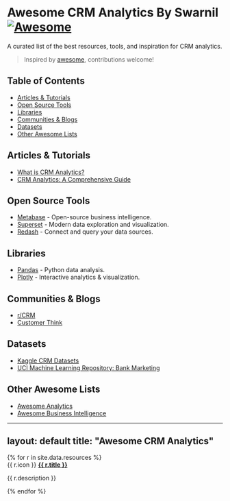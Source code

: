 # Awesome CRM Analytics By Swarnil [![Awesome](https://awesome.re/badge.svg)](https://awesome.re)

A curated list of the best resources, tools, and inspiration for CRM analytics.

> Inspired by [awesome](https://github.com/sindresorhus/awesome), contributions welcome!

## Table of Contents
- [Articles & Tutorials](#articles--tutorials)
- [Open Source Tools](#open-source-tools)
- [Libraries](#libraries)
- [Communities & Blogs](#communities--blogs)
- [Datasets](#datasets)
- [Other Awesome Lists](#other-awesome-lists)

## Articles & Tutorials
- [What is CRM Analytics?](https://www.salesforce.com/products/crm-analytics/overview/)
- [CRM Analytics: A Comprehensive Guide](https://www.datapine.com/blog/crm-analytics/)

## Open Source Tools
- [Metabase](https://www.metabase.com/) - Open-source business intelligence.
- [Superset](https://superset.apache.org/) - Modern data exploration and visualization.
- [Redash](https://redash.io/) - Connect and query your data sources.

## Libraries
- [Pandas](https://pandas.pydata.org/) - Python data analysis.
- [Plotly](https://plotly.com/python/) - Interactive analytics & visualization.

## Communities & Blogs
- [r/CRM](https://www.reddit.com/r/CRM/)
- [Customer Think](https://customerthink.com/)

## Datasets
- [Kaggle CRM Datasets](https://www.kaggle.com/search?q=crm+datasets)
- [UCI Machine Learning Repository: Bank Marketing](https://archive.ics.uci.edu/ml/datasets/Bank+Marketing)

## Other Awesome Lists
- [Awesome Analytics](https://github.com/onurakpolat/awesome-analytics)
- [Awesome Business Intelligence](https://github.com/awesome-jobs/awesome-business-intelligence)

---
layout: default
title: "Awesome CRM Analytics"
---

<div id="filter-bar" class="field is-grouped is-grouped-multiline">
  <!-- Filter buttons will be inserted here by JS -->
</div>

<div id="resource-list">
  {% for r in site.data.resources %}
    <div class="box resource-card" data-category="{{ r.category }}">
      <span class="icon">{{ r.icon }}</span>
      <a href="{{ r.url }}" target="_blank"><strong>{{ r.title }}</strong></a>
      <p>{{ r.description }}</p>
    </div>
  {% endfor %}
</div>

<script>
  // Filter logic: collect categories, make buttons, show/hide .resource-card
  document.addEventListener("DOMContentLoaded", function() {
    const cards = document.querySelectorAll('.resource-card');
    const categories = Array.from(new Set(Array.from(cards).map(c => c.dataset.category)));
    const filterBar = document.getElementById('filter-bar');
    categories.forEach(cat => {
      const btn = document.createElement('button');
      btn.className = "button is-small";
      btn.innerText = cat;
      btn.onclick = function() {
        cards.forEach(card => {
          card.style.display = (card.dataset.category === cat) ? "" : "none";
        });
      };
      filterBar.appendChild(btn);
    });
    // Add a reset button
    let reset = document.createElement('button');
    reset.className = "button is-small is-light";
    reset.innerText = "Show All";
    reset.onclick = function() { cards.forEach(card => card.style.display = ""); };
    filterBar.appendChild(reset);
  });
</script>